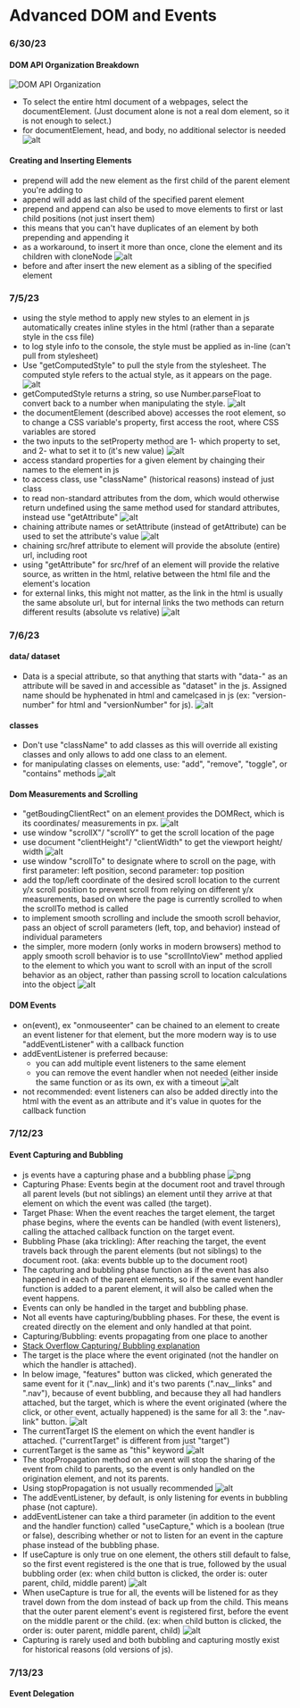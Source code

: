 # Advanced DOM and Events

### 6/30/23

#### DOM API Organization Breakdown
![DOM API Organization](images/13-dom/dom-api-organization.png)

- To select the entire html document of a webpages, select the documentElement. (Just document alone is not a real dom element, so it is not enough to select.)
- for documentElement, head, and body, no additional selector is needed
![alt](images/13-dom/2023-06-30-8.png)

#### Creating and Inserting Elements
- prepend will add the new element as the first child of the parent element you're adding to
- append will add as last child of the specified parent element
- prepend and append can also be used to move elements to first or last child positions (not just insert them)
- this means that you can't have duplicates of an element by both prepending and appending it
- as a workaround, to insert it more than once, clone the element and its children with cloneNode
![alt](images/13-dom/2023-06-30-9.png)
- before and after insert the new element as a sibling of the specified element

### 7/5/23

- using the style method to apply new styles to an element in js automatically creates inline styles in the html (rather than a separate style in the css file)
- to log style info to the console, the style must be applied as in-line (can't pull from stylesheet)
- Use "getComputedStyle" to pull the style from the stylesheet. The computed style refers to the actual style, as it appears on the page.
![alt](images/13-dom/2023-07-05-01.png)
- getComputedStyle returns a string, so use Number.parseFloat to convert back to a number when manipulating the style.
![alt](images/13-dom/2023-07-05-02.png)
- the documentElement (described above) accesses the root element, so to change a CSS variable's property, first access the root, where CSS variables are stored
- the two inputs to the setProperty method are 1- which property to set, and 2- what to set it to (it's new value)
![alt](images/13-dom/2023-07-05-03.png)
- access standard properties for a given element by chainging their names to the element in js
- to access class, use "className" (historical reasons) instead of just class
- to read non-standard attributes from the dom, which would otherwise return undefined using the same method used for standard attributes, instead use "getAttribute"
![alt](images/13-dom/2023-07-05-04.png)
- chaining attribute names or setAttribute (instead of getAttribute) can be used to set the attribute's value
![alt](images/13-dom/2023-07-05-05.png)
- chaining src/href attribute to element will provide the absolute (entire) url, including root
- using "getAttribute" for src/href of an element will provide the relative source, as written in the html, relative between the html file and the element's location
- for external links, this might not matter, as the link in the html is usually the same absolute url, but for internal links the two methods can return different results (absolute vs relative)
![alt](images/13-dom/2023-07-05-06.png)

### 7/6/23
#### data/ dataset
- Data is a special attribute, so that anything that starts with "data-" as an attribute will be saved in and accessible as "dataset" in the js. Assigned name should be hyphenated in html and camelcased in js (ex: "version-number" for html and "versionNumber" for js).
![alt](images/13-dom/2023-07-06-01.png)

#### classes
- Don't use "className" to add classes as this will override all existing classes and only allows to add one class to an element.
- for manipulating classes on elements, use: "add", "remove", "toggle", or "contains" methods
![alt](images/13-dom/2023-07-06-02.png)

#### Dom Measurements and Scrolling
- "getBoudingClientRect" on an element provides the DOMRect, which is its coordinates/ measurements in px.
![alt](images/13-dom/2023-07-06-03.png)
- use window "scrollX"/ "scrollY" to get the scroll location of the page
- use document "clientHeight"/ "clientWidth" to get the viewport height/ width
![alt](images/13-dom/2023-07-06-04.png)
- use window "scrollTo" to designate where to scroll on the page, with first parameter: left position, second parameter: top position
- add the top/left coordinate of the desired scroll location to the current y/x scroll position to prevent scroll from relying on different y/x measurements, based on where the page is currently scrolled to when the scrollTo method is called
- to implement smooth scrolling and include the smooth scroll behavior, pass an object of scroll parameters (left, top, and behavior) instead of individual parameters
- the simpler, more modern (only works in modern browsers) method to apply smooth scroll behavior is to use "scrollIntoView" method applied to the element to which you want to scroll with an input of the scroll behavior as an object, rather than passing scroll to location calculations into the object
![alt](images/13-dom/2023-07-06-05.png)

#### DOM Events
- on(event), ex "onmouseenter" can be chained to an element to create an event listener for that element, but the more modern way is to use "addEventListener" with a callback function
- addEventListener is preferred because:
  - you can add multiple event listeners to the same element
  - you can remove the event handler when not needed (either inside the same function or as its own, ex with a timeout
![alt](images/13-dom/2023-07-06-06.png)
- not recommended: event listeners can also be added directly into the html with the event as an attribute and it's value in quotes for the callback function

### 7/12/23

#### Event Capturing and Bubbling

- js events have a capturing phase and a bubbling phase
![png](images/13-dom/bubbling-capturing.png)
- Capturing Phase: Events begin at the document root and travel through all parent levels (but not siblings) an element until they arrive at that element on which the event was called (the target).
- Target Phase: When the event reaches the target element, the target phase begins, where the events can be handled (with event listeners), calling the attached callback function on the target event.
- Bubbling Phase (aka trickling): After reaching the target, the event travels back through the parent elements (but not siblings) to the document root. (aka: events bubble up to the document root)
- The capturing and bubbling phase function as if the event has also happened in each of the parent elements, so if the same event handler function is added to a parent element, it will also be called when the event happens.
- Events can only be handled in the target and bubbling phase.
- Not all events have capturing/bubbling phases. For these, the event is created directly on the element and only handled at that point.
- Capturing/Bubbling: events propagating from one place to another
- [Stack Overflow Capturing/ Bubbling explanation](https://stackoverflow.com/questions/4616694/what-is-event-bubbling-and-capturing)
- The target is the place where the event originated (not the handler on which the handler is attached).
- In below image, "features" button was clicked, which generated the same event for it (".nav__link) and it's two parents (".nav__links" and ".nav"), because of event bubbling, and because they all had handlers attached, but the target, which is where the event originated (where the click, or other event, actually happened) is the same for all 3: the ".nav-link" button.
![alt](images/13-dom/2023-07-12-01a.png)
- The currentTarget IS the element on which the event handler is attached. ("currentTarget" is different from just "target")
- currentTarget is the same as "this" keyword
![alt](images/13-dom/2023-07-12-01b.png)
- The stopPropagation method on an event will stop the sharing of the event from child to parents, so the event is only handled on the origination element, and not its parents.
- Using stopPropagation is not usually recommended
![alt](images/13-dom/2023-07-12-02.png)
- The addEventListener, by default, is only listening for events in bubbling phase (not capture).
- addEventListener can take a third parameter (in addition to the event and the handler function) called "useCapture," which is a boolean (true or false), describing whether or not to listen for an event in the capture phase instead of the bubbling phase.
- If useCapture is only true on one element, the others still default to false, so the first event registered is the one that is true, followed by the usual bubbling order (ex: when child button is clicked, the order is: outer parent, child, middle parent)
![alt](images/13-dom/2023-07-12-03a.png)
- When useCapture is true for all, the events will be listened for as they travel down from the dom instead of back up from the child. This means that the outer parent element's event is registered first, before the event on the middle parent or the child. (ex: when child button is clicked, the order is: outer parent, middle parent, child)
![alt](images/13-dom/2023-07-12-03b.png)
- Capturing is rarely used and both bubbling and capturing mostly exist for historical reasons (old versions of js).

### 7/13/23

#### Event Delegation

